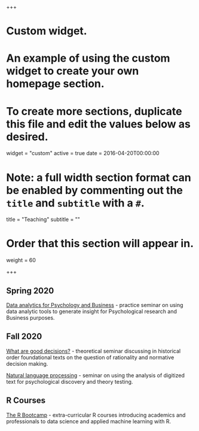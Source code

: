 +++
# Custom widget.
# An example of using the custom widget to create your own homepage section.
# To create more sections, duplicate this file and edit the values below as desired.
widget = "custom"
active = true
date = 2016-04-20T00:00:00

# Note: a full width section format can be enabled by commenting out the `title` and `subtitle` with a `#`.
title = "Teaching"
subtitle = ""

# Order that this section will appear in.
weight = 60

+++

## Spring 2020

[Data analytics for Psychology and Business](https://cdsbasel.github.io/dataanalytics/) - practice seminar on using data analytic tools to generate insight for Psychological research and Business purposes.

## Fall 2020

[What are good decisions?](https://dwulff.github.io/Rationality_2020Autumn) - theoretical seminar discussing in historical order foundational texts on the question of rationality and normative decision making.

[Natural language processing](https://dwulff.github.io/NLP_2020Autumn) - seminar on using the analysis of digitized text for psychological discovery and theory testing.

## R Courses
[The R Bootcamp](https://therbootcamp.github.io/) - extra-curricular R courses introducing academics and professionals to data science and applied machine learning with R.
